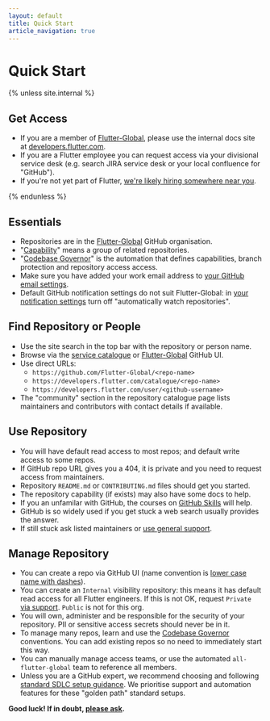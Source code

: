```yaml
---
layout: default
title: Quick Start
article_navigation: true
---
```


# Quick Start

{% unless site.internal %}

## Get Access

- If you are a member of [Flutter-Global], please use the internal docs site at [developers.flutter.com](https://developers.flutter.com/start/).
- If you are a Flutter employee you can request access via your divisional service desk (e.g. search JIRA service desk or your local confluence for "GitHub").
- If you're not yet part of Flutter, [we're likely hiring somewhere near you](https://www.flutter.com/careers).

{% endunless %}

## Essentials

- Repositories are in the [Flutter-Global] GitHub organisation.
- "[Capability](/docs/#capability)" means a group of related repositories.
- "[Codebase Governor]" is the automation that defines capabilities, branch protection and repository access access.
- Make sure you have added your work email address to [your GitHub email settings](https://github.com/settings/emails).
- Default GitHub notification settings do not suit Flutter-Global: in [your notification settings](https://github.com/settings/notifications) turn off "automatically watch repositories".

## Find Repository or People

- Use the site search in the top bar with the repository or person name.
- Browse via the [service catalogue] or [Flutter-Global] GitHub UI.
- Use direct URLs:
  - `https://github.com/Flutter-Global/<repo-name>`
  - `https://developers.flutter.com/catalogue/<repo-name>`
  - `https://developers.flutter.com/user/<github-username>`
- The "community" section in the repository catalogue page lists maintainers and contributors with contact details if available.

## Use Repository

- You will have default read access to most repos; and default write access to some repos.
- If GitHub repo URL gives you a 404, it is private and you need to request access from maintainers.
- Repository `README.md` or `CONTRIBUTING.md` files should get you started.
- The repository capability (if exists) may also have some docs to help.
- If you an unfamilar with GitHub, the courses on [GitHub Skills](https://skills.github.com/) will help.
- GitHub is so widely used if you get stuck a web search usually provides the answer.
- If still stuck ask listed maintainers or [use general support](/community/).

## Manage Repository

- You can create a repo via GitHub UI (name convention is [lower case name with dashes](/docs/create-repo/)).
- You can create an `Internal` visibility repository: this means it has default read access for all Flutter engineers. If this is not OK, request `Private` [via support](/community/). `Public` is not for this org.
- You will own, administer and be responsible for the security of your repository. PII or sensitive access secrets should never be in it.
- To manage many repos, learn and use the [Codebase Governor] conventions. You can add existing repos so no need to immediately start this way.
- You can manually manage access teams, or use the automated `all-flutter-global` team to reference all members.
- Unless you are a GitHub expert, we recommend choosing and following [standard SDLC setup guidance](/sdlc/). We prioritise support and automation features for these "golden path" standard setups.

**Good luck! If in doubt, [please ask](/community/).**

[flutter-global]: https://github.com/Flutter-Global
[service catalogue]: /catalogue/
[codebase governor]: /docs/cbg/
